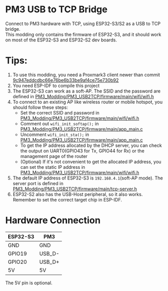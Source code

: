 # PM3 USB to TCP Bridge

Connect to PM3 hardware with TCP, using ESP32-S3/S2 as a USB to TCP bridge.  
This modding only contains the firmware of ESP32-S3, and it should work on most of the ESP32-S3 and ESP32-S2 dev boards.  

# Tips:
1. To use this modding, you need a Proxmark3 client newer than commit [9c947eddcdbc66e76be6b33be9af4ce75e730b92](https://github.com/RfidResearchGroup/proxmark3/commit/9c947eddcdbc66e76be6b33be9af4ce75e730b92)
2. You need ESP-IDF to compile this project
3. The ESP32-S3 can work as a soft-AP. The SSID and the password are defined in [PM3_Modding/PM3_USB2TCP/firmware/main/wifi/wifi.h](./firmware/main/wifi/wifi.h)
4. To connect to an existing AP like wireless router or mobile hotspot, you should follow these steps:  
    + Set the correct SSID and password in [PM3_Modding/PM3_USB2TCP/firmware/main/wifi/wifi.h](./firmware/main/wifi/wifi.h)
    + Comment out `wifi_init_softap();` in [PM3_Modding/PM3_USB2TCP/firmware/main/app_main.c](./firmware/main/app_main.c)
    + Uncomment `wifi_init_sta();` in [PM3_Modding/PM3_USB2TCP/firmware/main/app_main.c](./firmware/main/app_main.c)
    + To get the IP address allocated by the DHCP server, you can check the output on UART0(GPIO43 for Tx, GPIO44 for Rx) or the management page of the router
    + (Optional) If it's not convenient to get the allocated IP address, you can set the static IP address in [PM3_Modding/PM3_USB2TCP/firmware/main/wifi/wifi.h](./firmware/main/wifi/wifi.h)
5. The default IP address of ESP32-S3 is `192.168.4.1`(soft-AP mode). The server port is defined in [PM3_Modding/PM3_USB2TCP/firmware/main/tcp-server.h](./firmware/main/tcp-server.h)
6. ESP32-S2 also has the USB-Host peripheral, so it also works. Remember to set the correct target chip in ESP-IDF.

# Hardware Connection

| ESP32-S3 | PM3    |
| -------- | ------ |
| GND      | GND    |
| GPIO19   | USB_D- |
| GPIO20   | USB_D+ |
| 5V       | 5V     |

The 5V pin is optional.  